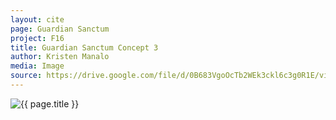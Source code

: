 ```yaml
---
layout: cite
page: Guardian Sanctum
project: F16
title: Guardian Sanctum Concept 3
author: Kristen Manalo
media: Image
source: https://drive.google.com/file/d/0B683VgoOcTb2WEk3ckl6c3g0R1E/view?usp=sharing
---
```

![{{ page.title }}](/projects/F16/environments/sanctum/concept3.jpg)
